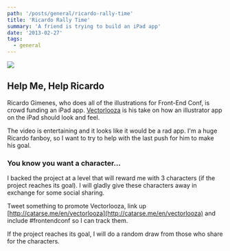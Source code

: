 ```yaml
---
path: '/posts/general/ricardo-rally-time'
title: 'Ricardo Rally Time'
summary: 'A friend is trying to build an iPad app'
date: '2013-02-27'
tags:
  - general
---
```


![](/assets/images/posts/general/ricardo-rally-time/all2.png)

## Help Me, Help Ricardo

Ricardo Gimenes, who does all of the illustrations for Front-End Conf, is crowd funding an iPad app. [Vectorlooza](http://catarse.me/en/vectorlooza) is his take on how an illustrator app on the iPad should look and feel.

The video is entertaining and it looks like it would be a rad app. I'm a huge Ricardo fanboy, so I want to try to help with the last push for him to make his goal.

### You know you want a character...

I backed the project at a level that will reward me with 3 characters (if the project reaches its goal). I will gladly give these characters away in exchange for some social sharing.

Tweet something to promote Vectorlooza, link up [http://catarse.me/en/vectorlooza](http://catarse.me/en/vectorlooza) and include #frontendconf so I can track them.

If the project reaches its goal, I will do a random draw from those who share for the characters.